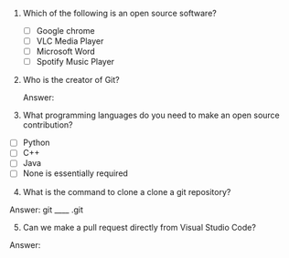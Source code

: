 1. Which of the following is an open source software?
   - [ ] Google chrome
   - [ ] VLC Media Player
   - [ ] Microsoft Word
   - [ ] Spotify Music Player

2. Who is the creator of Git?

   Answer: 

3. What programming languages do you need to make an open source contribution?
  - [ ] Python
  - [ ] C++
  - [ ] Java
  - [ ] None is essentially required

4. What is the command to clone a clone a git repository?
  
  Answer: git ____ <repo name>.git
  
5. Can we make a pull request directly from Visual Studio Code?

  Answer: 
